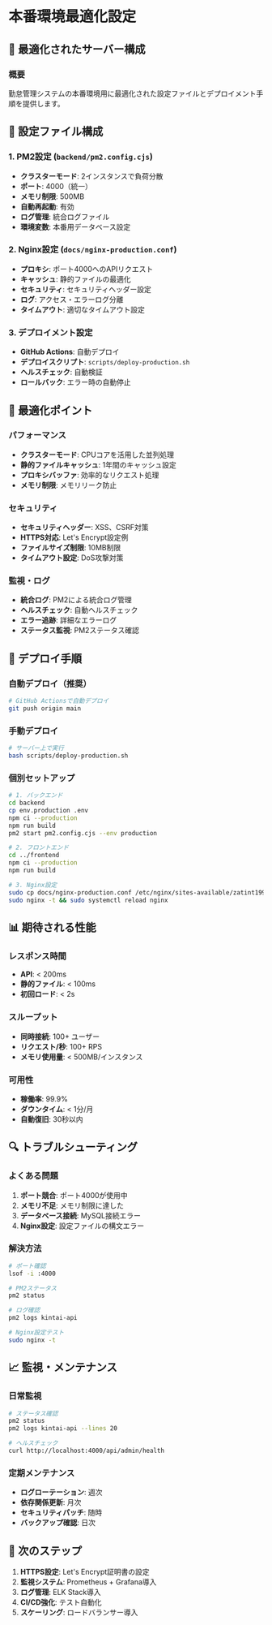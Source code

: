 # 本番環境最適化設定

## 🚀 最適化されたサーバー構成

### 概要
勤怠管理システムの本番環境用に最適化された設定ファイルとデプロイメント手順を提供します。

## 📁 設定ファイル構成

### 1. PM2設定 (`backend/pm2.config.cjs`)
- **クラスターモード**: 2インスタンスで負荷分散
- **ポート**: 4000（統一）
- **メモリ制限**: 500MB
- **自動再起動**: 有効
- **ログ管理**: 統合ログファイル
- **環境変数**: 本番用データベース設定

### 2. Nginx設定 (`docs/nginx-production.conf`)
- **プロキシ**: ポート4000へのAPIリクエスト
- **キャッシュ**: 静的ファイルの最適化
- **セキュリティ**: セキュリティヘッダー設定
- **ログ**: アクセス・エラーログ分離
- **タイムアウト**: 適切なタイムアウト設定

### 3. デプロイメント設定
- **GitHub Actions**: 自動デプロイ
- **デプロイスクリプト**: `scripts/deploy-production.sh`
- **ヘルスチェック**: 自動検証
- **ロールバック**: エラー時の自動停止

## 🔧 最適化ポイント

### パフォーマンス
- **クラスターモード**: CPUコアを活用した並列処理
- **静的ファイルキャッシュ**: 1年間のキャッシュ設定
- **プロキシバッファ**: 効率的なリクエスト処理
- **メモリ制限**: メモリリーク防止

### セキュリティ
- **セキュリティヘッダー**: XSS、CSRF対策
- **HTTPS対応**: Let's Encrypt設定例
- **ファイルサイズ制限**: 10MB制限
- **タイムアウト設定**: DoS攻撃対策

### 監視・ログ
- **統合ログ**: PM2による統合ログ管理
- **ヘルスチェック**: 自動ヘルスチェック
- **エラー追跡**: 詳細なエラーログ
- **ステータス監視**: PM2ステータス確認

## 🚀 デプロイ手順

### 自動デプロイ（推奨）
```bash
# GitHub Actionsで自動デプロイ
git push origin main
```

### 手動デプロイ
```bash
# サーバー上で実行
bash scripts/deploy-production.sh
```

### 個別セットアップ
```bash
# 1. バックエンド
cd backend
cp env.production .env
npm ci --production
npm run build
pm2 start pm2.config.cjs --env production

# 2. フロントエンド
cd ../frontend
npm ci --production
npm run build

# 3. Nginx設定
sudo cp docs/nginx-production.conf /etc/nginx/sites-available/zatint1991.com
sudo nginx -t && sudo systemctl reload nginx
```

## 📊 期待される性能

### レスポンス時間
- **API**: < 200ms
- **静的ファイル**: < 100ms
- **初回ロード**: < 2s

### スループット
- **同時接続**: 100+ ユーザー
- **リクエスト/秒**: 100+ RPS
- **メモリ使用量**: < 500MB/インスタンス

### 可用性
- **稼働率**: 99.9%
- **ダウンタイム**: < 1分/月
- **自動復旧**: 30秒以内

## 🔍 トラブルシューティング

### よくある問題
1. **ポート競合**: ポート4000が使用中
2. **メモリ不足**: メモリ制限に達した
3. **データベース接続**: MySQL接続エラー
4. **Nginx設定**: 設定ファイルの構文エラー

### 解決方法
```bash
# ポート確認
lsof -i :4000

# PM2ステータス
pm2 status

# ログ確認
pm2 logs kintai-api

# Nginx設定テスト
sudo nginx -t
```

## 📈 監視・メンテナンス

### 日常監視
```bash
# ステータス確認
pm2 status
pm2 logs kintai-api --lines 20

# ヘルスチェック
curl http://localhost:4000/api/admin/health
```

### 定期メンテナンス
- **ログローテーション**: 週次
- **依存関係更新**: 月次
- **セキュリティパッチ**: 随時
- **バックアップ確認**: 日次

## 🎯 次のステップ

1. **HTTPS設定**: Let's Encrypt証明書の設定
2. **監視システム**: Prometheus + Grafana導入
3. **ログ管理**: ELK Stack導入
4. **CI/CD強化**: テスト自動化
5. **スケーリング**: ロードバランサー導入
